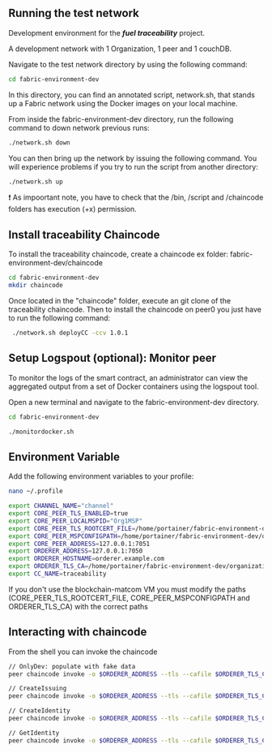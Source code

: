 ## Running the test network

Development environment for the ***fuel traceability*** project.

A development network with 1 Organization, 1 peer and 1 couchDB.

Navigate to the test network directory by using the following command:

```bash
cd fabric-environment-dev
```

In this directory, you can find an annotated script, network.sh, that stands up a Fabric network using the Docker images on your local machine.

From inside the fabric-environment-dev directory, run the following command to down network previous runs:

```bash
./network.sh down
```

You can then bring up the network by issuing the following command. You will experience problems if you try to run the script from another directory:

```bash
./network.sh up
```

 ❗ As impoortant note, you have to check that the /bin, /script and /chaincode folders has execution (+x) permission.

## Install traceability Chaincode

To install the traceability chaincode, create a chaincode ex folder: fabric-environment-dev/chaincode
```bash
cd fabric-environment-dev
mkdir chaincode
```
Once located in the "chaincode" folder, execute an git clone of the traceability chaincode.
Then to install the chaincode on peer0 you just have to run the following command:

```bash
 ./network.sh deployCC -ccv 1.0.1
```

## Setup Logspout (optional): Monitor peer
To monitor the logs of the smart contract, an administrator can view the aggregated output from a set of Docker containers using the logspout tool.

Open a new terminal and navigate to the fabric-environment-dev directory.

```bash
cd fabric-environment-dev

./monitordocker.sh
```

## Environment Variable

Add the following environment variables to your profile:
```bash
nano ~/.profile
```

```bash
export CHANNEL_NAME="channel"
export CORE_PEER_TLS_ENABLED=true
export CORE_PEER_LOCALMSPID="Org1MSP"
export CORE_PEER_TLS_ROOTCERT_FILE=/home/portainer/fabric-environment-dev/organizations/peerOrganizations/org1.example.com/peers/peer0.org1.example.com/tls/ca.crt
export CORE_PEER_MSPCONFIGPATH=/home/portainer/fabric-environment-dev/organizations/peerOrganizations/org1.example.com/users/Admin@org1.example.com/msp/
export CORE_PEER_ADDRESS=127.0.0.1:7051
export ORDERER_ADDRESS=127.0.0.1:7050
export ORDERER_HOSTNAME=orderer.example.com
export ORDERER_TLS_CA=/home/portainer/fabric-environment-dev/organizations/ordererOrganizations/example.com/orderers/orderer.example.com/msp/tlscacerts/tlsca.example.com-cert.pem
export CC_NAME=traceability
```
If you don't use the blockchain-matcom VM you must modify the paths (CORE_PEER_TLS_ROOTCERT_FILE, CORE_PEER_MSPCONFIGPATH and ORDERER_TLS_CA) with the correct paths

## Interacting with chaincode
From the shell you can invoke the chaincode

```bash
// OnlyDev: populate with fake data
peer chaincode invoke -o $ORDERER_ADDRESS --tls --cafile $ORDERER_TLS_CA -C $CHANNEL_NAME -n $CC_NAME --peerAddresses $CORE_PEER_ADDRESS --tlsRootCertFiles $CORE_PEER_TLS_ROOTCERT_FILE  -c  '{"function":"org.tecnomatica.identity:OnlyDev","Args":[]}'
```

```bash
// CreateIssuing
peer chaincode invoke -o $ORDERER_ADDRESS --tls --cafile $ORDERER_TLS_CA -C $CHANNEL_NAME -n $CC_NAME --peerAddresses $CORE_PEER_ADDRESS --tlsRootCertFiles $CORE_PEER_TLS_ROOTCERT_FILE  -c  '{"function":"org.tecnomatica.identity:CreateIssuing","Args":["{\"name\":\"Autoridad de Certificación Tecnomática\",\"certPem\":\"CertPem\"}"]}'
```

```bash
// CreateIdentity
peer chaincode invoke -o $ORDERER_ADDRESS --tls --cafile $ORDERER_TLS_CA -C $CHANNEL_NAME -n $CC_NAME --peerAddresses $CORE_PEER_ADDRESS --tlsRootCertFiles $CORE_PEER_TLS_ROOTCERT_FILE  -c  '{"function":"org.tecnomatica.identity:CreateIdentity","Args":["{\"did\":\"did:vtn:tecnomatica:aa43bdf5b4bcfac88ce9093ec3f0d58290f11c7ef6d2a683a7ee56746b333ec71\",\"certPem\":\"CertPem\"}"]}'
```

```bash
// GetIdentity
peer chaincode invoke -o $ORDERER_ADDRESS --tls --cafile $ORDERER_TLS_CA -C $CHANNEL_NAME -n $CC_NAME --peerAddresses $CORE_PEER_ADDRESS --tlsRootCertFiles $CORE_PEER_TLS_ROOTCERT_FILE  -c  '{"function":"org.tecnomatica.identity:GetIdentity","Args":["{\"did\":\"did:vtn:tecnomatica:aa43bdf5b4bcfac88ce9093ec3f0d58290f11c7ef6d2a683a7ee56746b333ec71\"}"]}'
```

